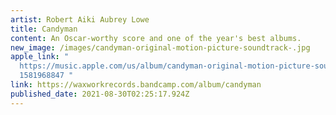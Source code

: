 ```yaml
---
artist: Robert Aiki Aubrey Lowe
title: Candyman
content: An Oscar-worthy score and one of the year's best albums.
new_image: /images/candyman-original-motion-picture-soundtrack-.jpg
apple_link: "
  https://music.apple.com/us/album/candyman-original-motion-picture-soundtrack/\
  1581968847 "
link: https://waxworkrecords.bandcamp.com/album/candyman
published_date: 2021-08-30T02:25:17.924Z
---
```

